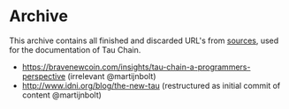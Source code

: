 # Archive
This archive contains all finished and discarded URL's from [sources](Sources.md), used for the documentation of Tau Chain.

* https://bravenewcoin.com/insights/tau-chain-a-programmers-perspective (irrelevant @martijnbolt)
* http://www.idni.org/blog/the-new-tau (restructured as initial commit of content @martijnbolt)
